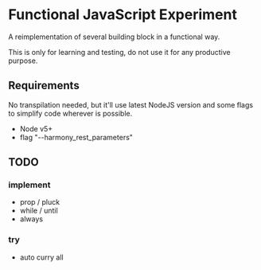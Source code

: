 # Functional JavaScript Experiment

A reimplementation of several building block in a functional way.

This is only for learning and testing, do not use it for any productive purpose.

## Requirements

No transpilation needed, but it'll use latest NodeJS version and some flags to simplify code wherever is possible.

 - Node v5+
 - flag "--harmony_rest_parameters"



## TODO

### implement

 * prop / pluck
 * while / until
 * always

### try
 * auto curry all


